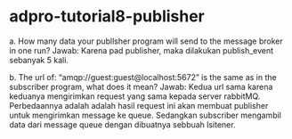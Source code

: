 # adpro-tutorial8-publisher

a. How many data your publlsher program will send to the message broker in one run?
Jawab:
Karena pad publisher, maka dilakukan publish_event sebanyak 5 kali.

b. The url of: “amqp://guest:guest@localhost:5672” is the same as in the subscriber program, what does it mean?
Jawab:
Kedua url sama karena keduanya mengirimkan request yang sama kepada server rabbitMQ. Perbedaannya adalah adalah hasil request ini akan membuat publisher untuk mengirimkan message ke queue. Sedangkan subscriber mengambil data dari message queue dengan dibuatnya sebbuah lsitener.
